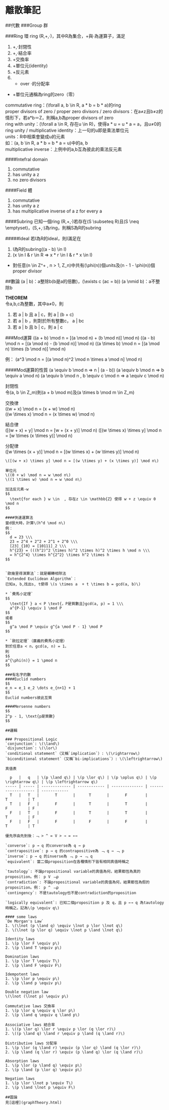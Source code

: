 # 離散筆記

##代數
###Group 群

###Ring 環
ring (R,+,‧)，其中R為集合，+與‧為運算子，滿足
1. +,‧封閉性
2. +,‧結合率
3. +交換率
4. +單位元(identity)
5. +反元素
6. + over ‧的分配率  

* +單位元通稱為ring的zero（零）

commutative ring：\(\forall a, b \in R, a * b = b * a\)的ring  
proper divisors of zero / proper zero divisors / zero divisors：在a≠z且b≠z的情形下，若a*b＝Z，則稱a,b為proper divisors of zero  
ring with unity：\(\forall a \in R, 存在u \in R\)，使得a * u = u * a = a，且u≠0的ring
unity / multiplicative identity：上一句的u即是乘法單位元  
units：R中相乘會變成u的元素  
如：\(a, b \in R, a * b = b * a = u\)中的a, b  
multiplicative inverse：上例中的a,b互為彼此的乘法反元素

####Intefral domain
1. commutative
2. has unity a z
3. no zero divisors

####Field 體
1. commutative
2. has unity a z
3. has multiplicative inverse of a z for every a   
  

####Subring
已知一個ring (R,+,‧)若存在\(S \subseteq R\)且\(S \neq \emptyset\)，(S,+,‧)為ring，則稱S為R的subring

#####Ideal
若I為R的ideal，則I滿足在
1. I為R的subring\((a - b) \in I\)
2. \(x \in I \& r \in R => x * r \in I \& r * x \in I\)

* 對任意\(n \in Z^+ , n > 1, Z_n\)中共有\(\phi(n)\)個units及\(n - 1 - \phi(n)\)個proper divisor

##數論
\(a | b\)：a整除b(b是a的倍數)，\(\exists c (ac = b)\)
\(a \nmid b\)：a不整除b

**THEOREM**  
令a,b,c為整數，其中a≠0，則  
1. 若 a | b 且 a | c，則 a | (b + c)
2. 若 a | b ，則對於所有整數c， a | bc
3. 若 a | b 且 b | c，則 a | c

###Mod運算
\((a + b) \mod n = [(a \mod n) + (b \mod n)] \mod n\)
\((a - b) \mod n = [(a \mod n) - (b \mod n)] \mod n\)
\((a \times b) \mod n = [(a \mod n) \times (b \mod n)] \mod n\)

例：
\(a^3 \mod n = [(a \mod n)^2 \mod n \times a \mod n] \mod n\)

####Mod運算的性質
\(a \equiv b \mod n => n | (a - b)\)
\(a \equiv b \mod n => b \equiv a \mod n\)
\(a \equiv b \mod n , b \equiv c \mod n => a \equiv c \mod n\)

封閉性  
令\(a, b \in Z_m\)則\(a + b \mod m\)及\(a \times b \mod m \in Z_m\)

交換律  
\((w + x) \mod n = (x + w) \mod n\)  
\((w \times x) \mod n = (x \times w) \mod n\)

結合律  
\([(w + x) + y] \mod n = [w + (x + y)] \mod n\)
\([(w \times x) \times y] \mod n = [w \times (x \times y)] \mod n\)

分配律  
\([w \times (x + y)] \mod n = [(w \times x) + (w \times y)] \mod n\)  
~~~ \([w + (x \times y)] \mod n = [(w + x) \times (w + y)] \mod n\) ~~~ 筆記有誤 
\([(w + x) \times y] \mod n = [(w \times y) + (x \times y)] \mod n\)

單位元  
\((0 + w) \mod n = w \mod n\)
\((1 \times w) \mod n = w \mod n\)

加法反元素-w  
$$
  \text{for each } w \in  , 存在z \in \mathbb{Z} 使得 w + z \equiv 0 \mod n
$$

####快速運算法
當d很大時，計算\(h^d \mod n\)
例：
$$
  d = 23 \\\
  23 = 2^4 + 2^2 + 2^1 + 2^0 \\\
  [23]_{10} = [10111]_2 \\\
  h^{23} = (((h^2)^2 \times h)^2 \times h)^2 \times h \mod n \\\
  = h^{2^4} \times h^{2^2} \times h^2 \times h
$$


`歐幾里得演算法`：就是輾轉相除法  
`Extended Euclidean Algorithm`：
已知a, b,找出s, t使得 \(s \times a  + t \times b = gcd(a, b)\)

* `費馬小定理`
$$
  \text{If } a < P \text{，P是質數且}gcd(a, p) = 1 \\\
  a^{P-1} \equiv 1 \mod P 
$$
或者
$$
  g^a \mod P \equiv g^{a \mod P - 1} \mod P
$$

* `歐拉定理`（廣義的費馬小定理）
對於任意a < n，gcd(a, n) = 1，
則
$$
a^{\phi(n)} = 1 \pmod n
$$

###有名字的數
####Euclid numbers
$$
e_n = e_1 e_2 \dots e_{n+1} + 1
$$
Euclid numbers彼此互質

####Mersenne numbers
$$
2^p - 1, \text{p是質數}
$$

##邏輯

### Propositional Logic
`conjunction`: \(\land\)  
`disjunction`: \(\lor\)  
`conditional statement`（又稱`implication`）: \(\rightarrow\)  
`biconditional statement`（又稱`bi-implications`）: \(\leftrightarrow\)

真值表  

  p   |   q   | \(p \land q\) | \(p \lor q\) | \(p \oplus q\) | \(p \rightarrow q\) | \(p \leftrightarrow q\)
----- | ----- | ------------- | ------------ | -------------- | ------------------- | ------------
  T   |   T   |       T       |      T       |       F        |           T         | T
  T   |   F   |       F       |      T       |       T        |           F         | F
  F   |   T   |       F       |      T       |       T        |           T         | F
  F   |   F   |       F       |      F       |       F        |           T         | T
  
優先序由先到後：﹁ > ^ = V > → = ←→

`converse`: p → q 的converse為 q → p  
`contrapositive`: p → q 的contrapositive為 ﹁ q → ﹁ p  
`inverse`: p → q 的inverse為 ﹁ p → ﹁ q  
`equivalent`: 當二個proposition在各種情形下皆有相同真值時稱之  

`tautology`: 不論propositional variable的真值為何，結果都恆為真的proposition。例： p V ﹁p  
`contradiction`: 不論propositional variable的真值為何，結果都恆為假的proposition。例： p ^ ﹁p  
`contingency`: 不是tautology也不是contradiction的proposition  

`logically equivalent`: 已知二個proposition p 及 q，且 p ←→ q 為tautology時稱之。記為\(p \equiv q\)  

#### some laws
`De Morgan's Law`  
1. \(\lnot (p \land q) \equiv \lnot p \lor \lnot q\)
2. \(\lnot (p \lor q) \equiv \lnot p \land \lnot q\)

Identity laws  
1. \(p \lor F \equiv p\) 
2. \(p \land T \equiv p\)

Domination laws  
1. \(p \lor T \equiv T\)
2. \(p \land F \equiv F\)

Idempotent laws  
1. \(p \lor p \equiv p\)
2. \(p \land p \equiv p\)

Double negation law
\(\lnot (\lnot p) \equiv p\)

Commutative laws 交換率
1. \(p \lor q \equiv q \lor p\)
2. \(p \land q \equiv q \land p\)

Associative laws 結合率
1. \((p \lor q) \lor r \equiv p \lor (q \lor r)\)
2. \((p \land q) \land r \equiv p \land (q \land r)\)

Distributive laws 分配率
1. \(p \lor (q \land r) \equiv (p \lor q) \land (q \lor r)\)
2. \(p \land (q \lor r) \equiv (p \land q) \lor (q \land r)\)

Absorption laws
1. \(p \lor (p \land q) \equiv p\)
2. \(p \land (p \lor q) \equiv p\)

Negation laws
1. \(p \lor \lnot p \equiv T\)
2. \(p \land \lnot p \equiv F\)
  
##圖論
見[這裡](graphTheory.html)